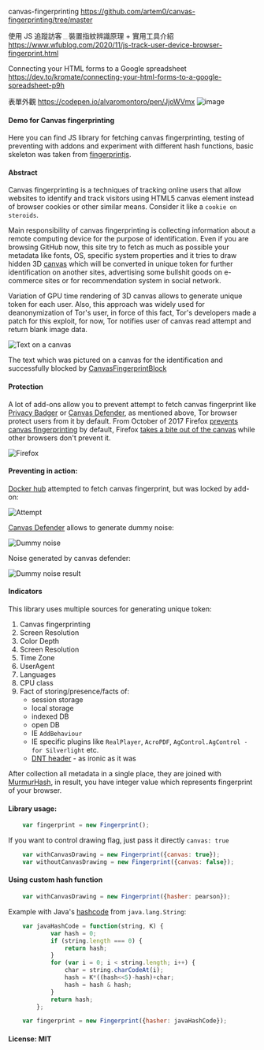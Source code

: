 canvas-fingerprinting
https://github.com/artem0/canvas-fingerprinting/tree/master

使用 JS 追蹤訪客﹍裝置指紋辨識原理 + 實用工具介紹
https://www.wfublog.com/2020/11/js-track-user-device-browser-fingerprint.html

Connecting your HTML forms to a Google spreadsheet
https://dev.to/kromate/connecting-your-html-forms-to-a-google-spreadsheet-p9h

表單外觀
https://codepen.io/alvaromontoro/pen/JjoWVmx
![image](https://github.com/suedeyang/newmypython/assets/12782178/64647c8e-a1fa-4771-b33e-88b884d8e8bd)



#### Demo for Canvas fingerprinting

Here you can find JS library for fetching canvas fingerprinting, testing of preventing with addons and experiment with
different hash functions, basic skeleton was taken from [fingerprintjs](https://github.com/Valve/fingerprintjs).

#### Abstract

Canvas fingerprinting is a techniques of tracking online users that allow websites to identify and track visitors using
HTML5 canvas element instead of browser cookies or other similar means. Consider it like a `cookie on steroids`.

Main responsibility of canvas fingerprinting is collecting information about a remote computing device for the purpose
of identification. Even if you are browsing GitHub now, this site try to fetch as much as possible your metadata like
fonts, OS, specific system properties and it tries to draw hidden 3D [canvas](https://en.wikipedia.org/wiki/Canvas_element)
which will be converted in unique token for  further identification on another sites, advertising some bullshit goods
on e-commerce sites or for recommendation system in social network.

Variation of GPU time rendering of 3D canvas allows to generate unique token for each user.
Also, this approach was widely used for deanonymization of Tor's user, in force of this fact, Tor's developers made
a patch for this exploit, for now, Tor notifies user of canvas read attempt and return blank image data.

![Text on a canvas](https://github.com/arukavytsia/canvas-fingerprinting/raw/master/assets/images/4.png
"The text which was pictured on a canvas for the identification")

The text which was pictured on a canvas for the identification and successfully blocked by
[CanvasFingerprintBlock](https://chrome.google.com/webstore/detail/canvasfingerprintblock/ipmjngkmngdcdpmgmiebdmfbkcecdndc)

#### Protection

A lot of add-ons allow you to prevent attempt to fetch canvas fingerprint like
[Privacy Badger](https://en.wikipedia.org/wiki/Privacy_Badger)
or [Canvas Defender](https://chrome.google.com/webstore/detail/canvas-defender/obdbgnebcljmgkoljcdddaopadkifnpm?hl=en),
as mentioned above, Tor browser protect users from it by default. From October of 2017 Firefox [prevents canvas
fingerprinting](https://thehackernews.com/2017/10/canvas-browser-fingerprint-blocker.html) by default,
Firefox [takes a bite out of the canvas](https://nakedsecurity.sophos.com/2017/10/30/firefox-takes-a-bite-out-of-the-canvas-super-cookie/) while other browsers don't prevent it.

![Firefox](https://github.com/arukavytsia/canvas-fingerprinting/raw/master/assets/images/0.png "Firefox")

#### Preventing in action:
[Docker hub](https://hub.docker.com/) attempted to fetch canvas fingerprint, but was locked by add-on:


![Attempt](https://github.com/arukavytsia/canvas-fingerprinting/raw/master/assets/images/2.png "Attempt to fetch fingerprint")


[Canvas Defender](https://chrome.google.com/webstore/detail/canvas-defender/obdbgnebcljmgkoljcdddaopadkifnpm?hl=en)
allows to generate dummy noise:

![Dummy noise](https://github.com/arukavytsia/canvas-fingerprinting/raw/master/assets/images/3.png "Dummy fingerprint")

Noise generated by canvas defender:

![Dummy noise result](https://github.com/arukavytsia/canvas-fingerprinting/raw/master/assets/images/1.png "Generated dummy fingerprint")


#### Indicators

This library uses multiple sources for generating unique token:

1. Canvas fingerprinting
2. Screen Resolution
3. Color Depth
4. Screen Resolution
5. Time Zone
6. UserAgent
7. Languages
8. CPU class
9. Fact of storing/presence/facts of:
    - session storage
    - local storage
    - indexed DB
    - open DB
    - IE `AddBehaviour`
    - IE specific plugins like `RealPlayer`, `AcroPDF`, `AgControl.AgControl - for Silverlight` etc.
    - [DNT header](https://en.wikipedia.org/wiki/Do_Not_Track) - as ironic as it was

After collection all metadata in a single place, they are joined with
[MurmurHash](https://en.wikipedia.org/wiki/MurmurHash), in result, you have integer value which represents fingerprint
of your browser.

#### Library usage:

```javascript
    var fingerprint = new Fingerprint();
```

If you want to control drawing flag, just pass it directly `canvas: true`
```javascript
    var withCanvasDrawing = new Fingerprint({canvas: true});
    var withoutCanvasDrawing = new Fingerprint({canvas: false});
```

#### Using custom hash function

```javascript
    var withCanvasDrawing = new Fingerprint({hasher: pearson});
```

Example with Java's [hashcode](https://en.wikipedia.org/wiki/Java_hashCode())
from `java.lang.String`:
```javascript
    var javaHashCode = function(string, K) {
            var hash = 0;
            if (string.length === 0) {
                return hash;
            }
            for (var i = 0; i < string.length; i++) {
                char = string.charCodeAt(i);
                hash = K*((hash<<5)-hash)+char;
                hash = hash & hash;
            }
            return hash;
        };

    var fingerprint = new Fingerprint({hasher: javaHashCode});
```

#### **License: MIT**
